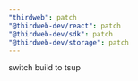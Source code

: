 ```yaml
---
"thirdweb": patch
"@thirdweb-dev/react": patch
"@thirdweb-dev/sdk": patch
"@thirdweb-dev/storage": patch
---
```


switch build to tsup
